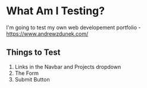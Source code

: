 # What Am I Testing?

I'm going to test my own web developement portfolio - https://www.andrewzdunek.com/

## Things to Test

<ol>
<li>Links in the Navbar and Projects dropdown</li>
<li>The Form</li>
<li>Submit Button</li>
</ol>
